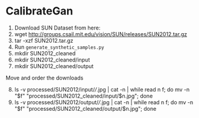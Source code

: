 # CalibrateGan

1) Download SUN Dataset from here:
2) wget http://groups.csail.mit.edu/vision/SUN/releases/SUN2012.tar.gz
3) tar -xzf SUN2012.tar.gz
4) Run `generate_synthetic_samples.py`
5) mkdir SUN2012_cleaned
6) mkdir SUN2012_cleaned/input
7) mkdir SUN2012_cleaned/output

Move and order the downloads

8) ls -v processed/SUN2012/input/*/*.jpg | cat -n | while read n f; do mv -n "$f" "processed/SUN2012_cleaned/input/$n.jpg"; done
9) ls -v processed/SUN2012/output/*/*.jpg | cat -n | while read n f; do mv -n "$f" "processed/SUN2012_cleaned/output/$n.jpg"; done
